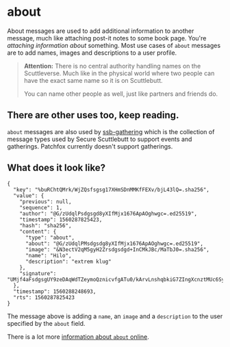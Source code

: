 # about
About messages are used to add additional information to another message, much like attaching post-it notes to some book page. You're _attaching information about_ something. Most use cases of `about` messages are to add names, images and descriptions to a user profile.

> **Attention:** There is no central authority handling names on the Scuttleverse. Much like in the physical world where two people can have the exact same name so it is on Scuttlebutt.
>
> You can name other people as well, just like partners and friends do.

## There are other uses too, keep reading.

`about` messages are also used by [ssb-gathering](https://www.npmjs.com/package/ssb-gathering-schema) which is the collection of message types used by Secure Scuttlebutt to support events and gatherings. Patchfox currently doesn't support gatherings.

## What does it look like?

~~~
{
  "key": "%buRChtQMrk/WjZQsfsgsg17XHmSDnMMKfFEXv/bjL43lQ=.sha256",
  "value": {
    "previous": null,
    "sequence": 1,
    "author": "@G/zUdqlPsdgsgd8yXIfMjx1676ApAOghwgc=.ed25519",
    "timestamp": 1560287825423,
    "hash": "sha256",
    "content": {
      "type": "about",
      "about": "@G/zUdqlPMsdgsdg8yXIfMjx1676ApAOghwgc=.ed25519",
      "image": "&N3ectV2qM5gyH2Zrsdgsdgd+InCMkJBc/MaTbJ0=.sha256",
      "name": "Hilo",
      "description": "extrem klug"
    },
    "signature": "UMjf4aFsdgsgUY9zeDAqWdTZeymoQznicvfgATu0/kArvLnshqbkiG7ZIngXcnztMUc6SyI4GrDwkAA==.sig.ed25519"
  },
  "timestamp": 1560288248693,
  "rts": 1560287825423
}
~~~

The message above is adding a `name`, an `image` and a `description` to the user specified by the `about` field.

There is a lot more [information about `about` online](http://scuttlebot.io/docs/message-types/about.html).
